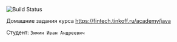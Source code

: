 ![Build Status](https://github.com/selholper/tinkoff-java-backend-course-2023/actions/workflows/build.yml/badge.svg)

Домашние задания курса https://fintech.tinkoff.ru/academy/java

Студент: `Зимин Иван Андреевич`
